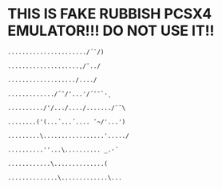 # **THIS IS FAKE RUBBISH PCSX4 EMULATOR!!! DO NOT USE IT!!**
    ....................../´¯/) 
    
    ....................,/¯../ 
    
    .................../..../ 
    
    ............./´¯/'...'/´¯¯`·¸ 
    
    ........../'/.../..../......./¨¯\ 
    
    ........('(...´...´.... ¯~/'...') 
    
    .........\.................'...../ 
    
    ..........''...\.......... _.·´ 
    
    ............\..............( 
    
    ..............\.............\...
